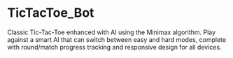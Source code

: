 # TicTacToe_Bot
Classic Tic-Tac-Toe enhanced with AI using the Minimax algorithm. Play against a smart AI that can switch between easy and hard modes, complete with round/match progress tracking and responsive design for all devices.
